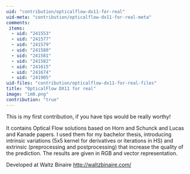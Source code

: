 ```yaml
---
uid: "contribution/opticalflow-dx11-for-real"
uid-meta: "contribution/opticalflow-dx11-for-real-meta"
comments: 
 items: 
  - uid: "241553"
  - uid: "241577"
  - uid: "241579"
  - uid: "241580"
  - uid: "241581"
  - uid: "241582"
  - uid: "241615"
  - uid: "241674"
  - uid: "241905"
uid-files: "contribution/opticalflow-dx11-for-real-files"
title: "OpticalFlow DX11 for real"
image: "im8.png"
contribution: "true"
---
```


This is my first contribution, if you have tips would be really worthy! 

It contains Optical Flow solutions based on Horn and Schunck and Lucas and Kanade papers. I used them for my bachelor thesis, introducing intrinsic variations (5x5 kernel for derivatives or iterations in HS) and extrinsic (preprocessing and postprocessing) that increase the quality of the prediction. The results are given in RGB and vector representation. 

Developed at Waltz Binaire http://waltzbinaire.com/

